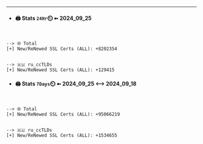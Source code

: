 

---
- #### 🖨️ **Stats** `24Hr`⏲️ ➼ 2024_09_25
```console


--> 🌐 Total
[+] New/ReNewed SSL Certs (ALL): +8202354


--> 🇷🇺 ru_ccTLDs
[+] New/ReNewed SSL Certs (ALL): +129415

```

- #### 🖨️ **Stats** `7Days`⏲️ ➼ 2024_09_25 <--> 2024_09_18
```console


--> 🌐 Total
[+] New/ReNewed SSL Certs (ALL): +95066219


--> 🇷🇺 ru_ccTLDs
[+] New/ReNewed SSL Certs (ALL): +1534655

```

